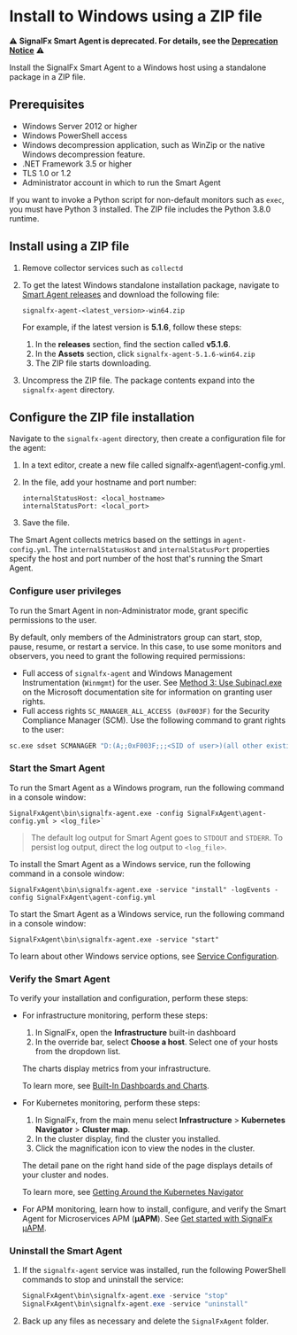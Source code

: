 # Install to Windows using a ZIP file

:warning: **SignalFx Smart Agent is deprecated. For details, see the [Deprecation Notice](./smartagent-deprecation-notice.md)** :warning:

Install the SignalFx Smart Agent to a Windows host using a standalone package in
a ZIP file.

## Prerequisites

* Windows Server 2012 or higher
* Windows PowerShell access
* Windows decompression application, such as WinZip or the native Windows
  decompression feature.
* .NET Framework 3.5 or higher
* TLS 1.0 or 1.2
* Administrator account in which to run the Smart Agent

If you want to invoke a Python script for non-default monitors such as `exec`,
you must have Python 3 installed. The ZIP file includes the Python 3.8.0
runtime.

## Install using a ZIP file

1. Remove collector services such as `collectd`

2. To get the latest Windows standalone installation package, navigate to
   [Smart Agent releases](https://github.com/signalfx/signalfx-agent/releases)
   and download the following file:

   ```
   signalfx-agent-<latest_version>-win64.zip
   ```

   For example, if the latest version is **5.1.6**, follow these steps:

   1. In the **releases** section, find the section called **v5.1.6**.
   2. In the **Assets** section, click `signalfx-agent-5.1.6-win64.zip`
   3. The ZIP file starts downloading.

3. Uncompress the ZIP file. The
   package contents expand into the `signalfx-agent` directory.

## Configure the ZIP file installation

Navigate to the `signalfx-agent` directory, then create a configuration
file for the agent:

1. In a text editor, create a new file called signalfx-agent\agent-config.yml.
2. In the file, add your hostname and port number:

   ```
   internalStatusHost: <local_hostname>
   internalStatusPort: <local_port>
   ```

3. Save the file.

The Smart Agent collects metrics based on the settings in
`agent-config.yml`. The `internalStatusHost` and `internalStatusPort`
properties specify the host and port number of the host that's running the Smart Agent.

### Configure user privileges

To run the Smart Agent in non-Administrator mode, grant specific permissions to the user. 

By default, only members of the Administrators group can start, stop, pause, resume, or restart a service. In this case, to use some monitors and observers, you need to grant the following required permissions:

- Full access of `signalfx-agent` and Windows Management Instrumentation (`Winmgmt`) for the user. See [Method 3: Use Subinacl.exe](https://docs.microsoft.com/en-us/troubleshoot/windows-server/windows-security/grant-users-rights-manage-services#method-3-use-subinaclexe) on the Microsoft documentation site for information on granting user rights.
- Full access rights `SC_MANAGER_ALL_ACCESS (0xF003F)` for the Security Compliance Manager (SCM). Use the following command to grant rights to the user:
```bash
sc.exe sdset SCMANAGER "D:(A;;0xF003F;;;<SID of user>)(all other existing rights)"
```

### Start the Smart Agent

To run the Smart Agent as a Windows program, run the following command in a console window:

  ```
  SignalFxAgent\bin\signalfx-agent.exe -config SignalFxAgent\agent-config.yml > <log_file>`
  ```

> The default log output for Smart Agent goes to `STDOUT` and `STDERR`.
> To persist log output, direct the log output to `<log_file>`.

To install the Smart Agent as a Windows service, run the following command in a console window:

  ```
  SignalFxAgent\bin\signalfx-agent.exe -service "install" -logEvents -config SignalFxAgent\agent-config.yml
  ```

To start the Smart Agent as a Windows service, run the following command in a console window:

  ```
  SignalFxAgent\bin\signalfx-agent.exe -service "start"
  ```

To learn about other Windows service options, see
[Service Configuration](https://docs.signalfx.com/en/latest/integrations/agent/windows.html#service-configuration).

### Verify the Smart Agent

To verify your installation and configuration, perform these steps:

* For infrastructure monitoring, perform these steps:
  1. In SignalFx, open the **Infrastructure** built-in dashboard
  2. In the override bar, select **Choose a host**. Select one of your hosts from the dropdown list.

  The charts display metrics from your infrastructure.

  To learn more, see [Built-In Dashboards and Charts](https://docs.signalfx.com/en/latest/getting-started/built-in-content/built-in-dashboards.html).

* For Kubernetes monitoring, perform these steps:
  1. In SignalFx, from the main menu select **Infrastructure** > **Kubernetes Navigator** > **Cluster map**.
  2. In the cluster display, find the cluster you installed.
  3. Click the magnification icon to view the nodes in the cluster.

  The detail pane on the right hand side of the page displays details of your cluster and nodes.

  To learn more, see [Getting Around the Kubernetes Navigator](https://docs.signalfx.com/en/latest/integrations/kubernetes/get-around-k8s-navigator.html)

* For APM monitoring, learn how to install, configure, and verify the Smart Agent for Microservices APM (**µAPM**). See
  [Get started with SignalFx µAPM](https://docs.signalfx.com/en/latest/apm/apm-getting-started/apm-index.html).

### Uninstall the Smart Agent

1. If the `signalfx-agent` service was installed, run the following PowerShell
   commands to stop and uninstall the service:
   ```powershell
   SignalFxAgent\bin\signalfx-agent.exe -service "stop"
   SignalFxAgent\bin\signalfx-agent.exe -service "uninstall"
   ```

1. Back up any files as necessary and delete the `SignalFxAgent` folder.
